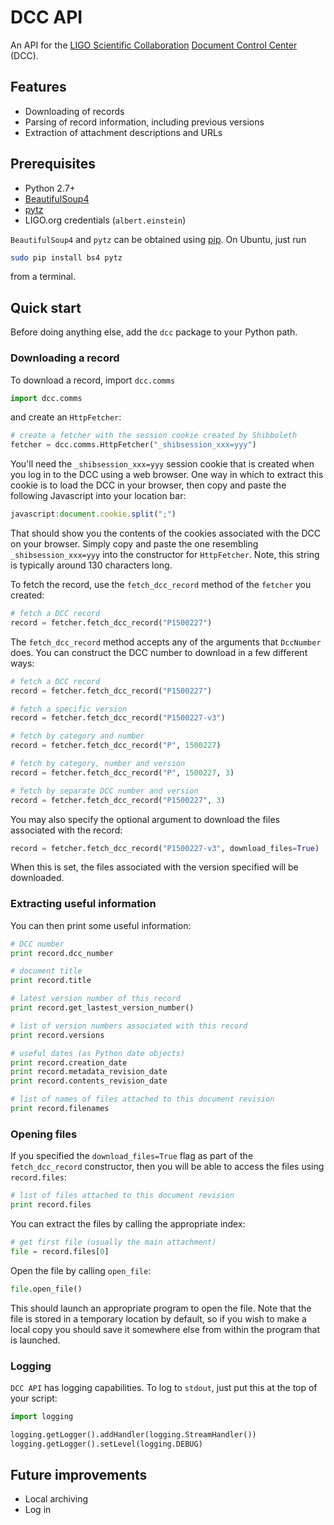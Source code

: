 # DCC API

An API for the [LIGO Scientific Collaboration](http://www.ligo.org/) [Document Control Center](https://dcc.ligo.org/) (DCC).

## Features

 - Downloading of records
 - Parsing of record information, including previous versions
 - Extraction of attachment descriptions and URLs

## Prerequisites

  - Python 2.7+
  - [BeautifulSoup4](https://www.crummy.com/software/BeautifulSoup/)
  - [pytz](https://pypi.python.org/pypi/pytz)
  - LIGO.org credentials (`albert.einstein`)

`BeautifulSoup4` and `pytz` can be obtained using [pip](https://pip.pypa.io/). On Ubuntu, just run
```bash
sudo pip install bs4 pytz
```
from a terminal.

## Quick start
Before doing anything else, add the `dcc` package to your Python path.

### Downloading a record
To download a record, import `dcc.comms`
```python
import dcc.comms
```
and create an `HttpFetcher`:
```python
# create a fetcher with the session cookie created by Shibboleth
fetcher = dcc.comms.HttpFetcher("_shibsession_xxx=yyy")
```
You'll need the `_shibsession_xxx=yyy` session cookie that is created when you log in to the DCC using a web browser. One way in which to extract this cookie is to load the DCC in your browser, then copy and paste the following Javascript into your location bar:
```javascript
javascript:document.cookie.split(";")
```
That should show you the contents of the cookies associated with the DCC on your browser. Simply copy and paste the one resembling `_shibsession_xxx=yyy` into the constructor for `HttpFetcher`. Note, this string is typically around 130 characters long.

To fetch the record, use the `fetch_dcc_record` method of the `fetcher` you created:
```python
# fetch a DCC record
record = fetcher.fetch_dcc_record("P1500227")
```
The `fetch_dcc_record` method accepts any of the arguments that `DccNumber` does. You can construct the DCC number to download in a few different ways:
```python
# fetch a DCC record
record = fetcher.fetch_dcc_record("P1500227")

# fetch a specific version
record = fetcher.fetch_dcc_record("P1500227-v3")

# fetch by category and number
record = fetcher.fetch_dcc_record("P", 1500227)

# fetch by category, number and version
record = fetcher.fetch_dcc_record("P", 1500227, 3)

# fetch by separate DCC number and version
record = fetcher.fetch_dcc_record("P1500227", 3)
```

You may also specify the optional argument to download the files associated with the record:
```python
record = fetcher.fetch_dcc_record("P1500227-v3", download_files=True)
```
When this is set, the files associated with the version specified will be downloaded.

### Extracting useful information
You can then print some useful information:
```python
# DCC number
print record.dcc_number

# document title
print record.title

# latest version number of this record
print record.get_lastest_version_number()

# list of version numbers associated with this record
print record.versions

# useful dates (as Python date objects)
print record.creation_date
print record.metadata_revision_date
print record.contents_revision_date

# list of names of files attached to this document revision
print record.filenames
```

### Opening files
If you specified the `download_files=True` flag as part of the `fetch_dcc_record` constructor, then you will be able to access the files using `record.files`:
```python
# list of files attached to this document revision
print record.files
```
You can extract the files by calling the appropriate index:
```python
# get first file (usually the main attachment)
file = record.files[0]
```

Open the file by calling `open_file`:
```python
file.open_file()
```
This should launch an appropriate program to open the file. Note that the file is stored in a temporary location by default, so if you wish to make a local copy you should save it somewhere else from within the program that is launched.

### Logging
`DCC API` has logging capabilities. To log to `stdout`, just put this at the top of your script:
```python
import logging

logging.getLogger().addHandler(logging.StreamHandler())
logging.getLogger().setLevel(logging.DEBUG)
```

## Future improvements
 - Local archiving
 - Log in
